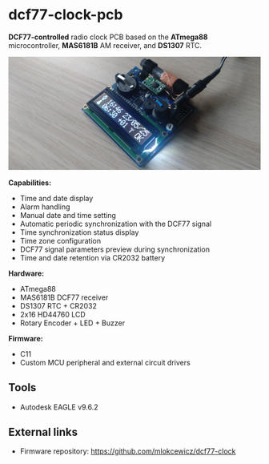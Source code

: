 # dcf77-clock-pcb

**DCF77-controlled** radio clock PCB based on the **ATmega88** microcontroller, **MAS6181B** AM receiver, and **DS1307** RTC.

![dcf77_clock_assembled](./dcf77_clock_assembled.JPG)

**Capabilities:**
* Time and date display
* Alarm handling
* Manual date and time setting
* Automatic periodic synchronization with the DCF77 signal
* Time synchronization status display
* Time zone configuration
* DCF77 signal parameters preview during synchronization
* Time and date retention via CR2032 battery
  
**Hardware:**
* ATmega88
* MAS6181B DCF77 receiver
* DS1307 RTC + CR2032
* 2x16 HD44760 LCD
* Rotary Encoder + LED + Buzzer

**Firmware:**
* C11
* Custom MCU peripheral and external circuit drivers

## Tools
* Autodesk EAGLE v9.6.2

## External links
* Firmware repository: https://github.com/mlokcewicz/dcf77-clock
